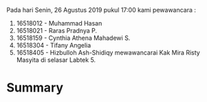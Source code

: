 Pada hari Senin, 26 Agustus 2019 pukul 17:00 kami pewawancara :
1. 16518012 - Muhammad Hasan
2. 16518021 - Raras Pradnya P.
3. 16518159 - Cynthia Athena Mahadewi S. 
4. 16518304 - Tifany Angelia
5. 16518405 - Hizbulloh Ash-Shidiqy
mewawancarai Kak Mira Risty Masyita di selasar Labtek 5. 

# Summary
